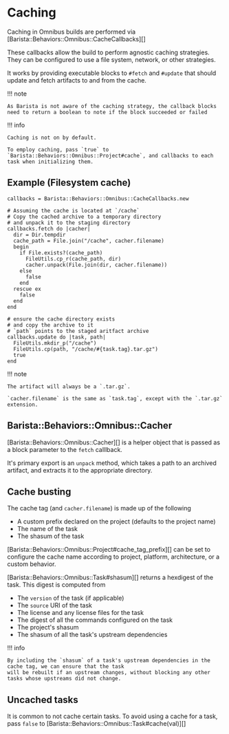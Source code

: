 # Caching

Caching in Omnibus builds are performed via [Barista::Behaviors::Omnibus::CacheCallbacks][]

These callbacks allow the build to perform agnostic caching strategies.  They can be configured to use a file system, network, or other strategies.

It works by providing executable blocks to `#fetch` and `#update` that should update and fetch artifacts to and from the cache.

!!! note

    As Barista is not aware of the caching strategy, the callback blocks need to return a boolean to note if the block succeeded or failed

!!! info 
  
    Caching is not on by default.
    
    To employ caching, pass `true` to `Barista::Behaviors::Omnibus::Project#cache`, and callbacks to each task when initializing them.

## Example (Filesystem cache)

```crystal
callbacks = Barista::Behaviors::Omnibus::CacheCallbacks.new

# Assuming the cache is located at `/cache`
# Copy the cached archive to a temporary directory
# and unpack it to the staging directory
callbacks.fetch do |cacher|
  dir = Dir.tempdir
  cache_path = File.join("/cache", cacher.filename)
  begin
    if File.exists?(cache_path)
      FileUtils.cp_r(cache_path, dir)
      cacher.unpack(File.join(dir, cacher.filename))
    else
      false
    end
  rescue ex
    false
  end
end

# ensure the cache directory exists
# and copy the archive to it
# `path` points to the staged aritfact archive
callbacks.update do |task, path|
  FileUtils.mkdir_p("/cache")
  FileUtils.cp(path, "/cache/#{task.tag}.tar.gz")
  true
end
```

!!! note

    The artifact will always be a `.tar.gz`.

    `cacher.filename` is the same as `task.tag`, except with the `.tar.gz` extension. 

## Barista::Behaviors::Omnibus::Cacher

[Barista::Behaviors::Omnibus::Cacher][] is a helper object that is passed as a block parameter to the `fetch` calllback.

It's primary export is an `unpack` method, which takes a path to an archived artifact, and extracts it to the appropriate directory.

## Cache busting

The cache tag (and `cacher.filename`) is made up of the following

* A custom prefix declared on the project (defaults to the project name)
* The name of the task
* The shasum of the task

[Barista::Behaviors::Omnibus::Project#cache_tag_prefix][] can be set to configure the cache name according to project, platform, architecture, or a custom behavior.

[Barista::Behaviors::Omnibus::Task#shasum][] returns a hexdigest of the task.  This digest is computed from

* The `version` of the task (if applicable)
* The `source` URI of the task
* The license and any license files for the task
* The digest of all the commands configured on the task
* The project's shasum
* The shasum of all the task's upstream dependencies

!!! info

    By including the `shasum` of a task's upstream dependencies in the cache tag, we can ensure that the task 
    will be rebuilt if an upstream changes, without blocking any other tasks whose upstreams did not change.


## Uncached tasks

It is common to not cache certain tasks.  To avoid using a cache for a task, pass `false` to [Barista::Behaviors::Omnibus::Task#cache(val)][]